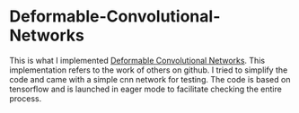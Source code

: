 # Deformable-Convolutional-Networks

This is what I implemented [Deformable Convolutional Networks](https://arxiv.org/abs/1703.06211). This implementation refers to the work of others on github. I tried to simplify the code and came with a simple cnn network for testing. The code is based on tensorflow and is launched in eager mode to facilitate checking the entire process.